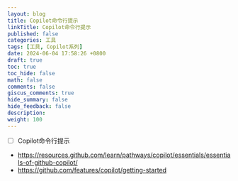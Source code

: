 ```yaml
---
layout: blog
title: Copilot命令行提示
linkTitle: Copilot命令行提示
published: false
categories: 工具
tags: [工具, Copilot系列]
date: 2024-06-04 17:58:26 +0800
draft: true
toc: true
toc_hide: false
math: false
comments: false
giscus_comments: true
hide_summary: false
hide_feedback: false
description: 
weight: 100
---
```


- [ ] Copilot命令行提示

- https://resources.github.com/learn/pathways/copilot/essentials/essentials-of-github-copilot/
- https://github.com/features/copilot/getting-started
